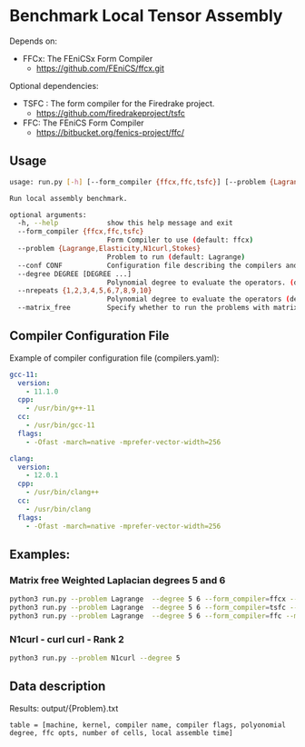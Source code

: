 # Benchmark Local Tensor Assembly

Depends on:
- FFCx: The FEniCSx Form Compiler
  -  https://github.com/FEniCS/ffcx.git

Optional dependencies:
- TSFC : The form compiler for the Firedrake project.
  - https://github.com/firedrakeproject/tsfc
- FFC: The FEniCS Form Compiler
  - https://bitbucket.org/fenics-project/ffc/

## Usage
```bash
usage: run.py [-h] [--form_compiler {ffcx,ffc,tsfc}] [--problem {Lagrange,Elasticity,N1curl,Stokes}] [--conf CONF] [--degree DEGREE [DEGREE ...]] [--nrepeats {1,2,3,4,5,6,7,8,9,10}] [--matrix_free]

Run local assembly benchmark.

optional arguments:
  -h, --help            show this help message and exit
  --form_compiler {ffcx,ffc,tsfc}
                        Form Compiler to use (default: ffcx)
  --problem {Lagrange,Elasticity,N1curl,Stokes}
                        Problem to run (default: Lagrange)
  --conf CONF           Configuration file describing the compilers and flags. (default: compilers.yaml)
  --degree DEGREE [DEGREE ...]
                        Polynomial degree to evaluate the operators. (default: range(1, 4))
  --nrepeats {1,2,3,4,5,6,7,8,9,10}
                        Polynomial degree to evaluate the operators (default: 3)
  --matrix_free         Specify whether to run the problems with matrix freee approach. (default: False)

```

## Compiler Configuration File
Example of compiler configuration file (compilers.yaml):
```yaml
gcc-11:
  version:
    - 11.1.0
  cpp:
    - /usr/bin/g++-11
  cc:
    - /usr/bin/gcc-11
  flags:
    - -Ofast -march=native -mprefer-vector-width=256

clang:
  version:
    - 12.0.1
  cpp:
    - /usr/bin/clang++
  cc:
    - /usr/bin/clang
  flags:
    - -Ofast -march=native -mprefer-vector-width=256
```

## Examples:
### Matrix free Weighted Laplacian degrees 5 and 6
```bash
python3 run.py --problem Lagrange  --degree 5 6 --form_compiler=ffcx --matrix_free
python3 run.py --problem Lagrange  --degree 5 6 --form_compiler=tsfc --matrix_free
python3 run.py --problem Lagrange  --degree 5 6 --form_compiler=ffc --matrix_free
```
### N1curl - curl curl - Rank 2
```bash
python3 run.py --problem N1curl --degree 5
```



## Data description

Results:
output/{Problem}.txt

```
table = [machine, kernel, compiler name, compiler flags, polyonomial degree, ffc opts, number of cells, local assemble time]
```
